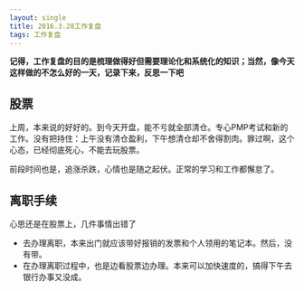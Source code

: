 ```yaml
---
layout: single
title: 2016.3.28工作复盘
tags: 工作复盘
---
```


**记得，工作复盘的目的是梳理做得好但需要理论化和系统化的知识；当然，像今天这样做的不怎么好的一天，记录下来，反思一下吧**

## 股票
上周，本来说的好好的。到今天开盘，能不亏就全部清仓。专心PMP考试和新的工作。没有把持住：上午没有清仓盈利，下午想清仓却不舍得割肉。罪过啊，这个心态，已经彻底死心，不能去玩股票。

前段时间也是，追涨杀跌，心情也是随之起伏。正常的学习和工作都懈怠了。

## 离职手续
心思还是在股票上，几件事情出错了

+ 去办理离职，本来出门就应该带好报销的发票和个人领用的笔记本。然后，没有带。
+ 在办理离职过程中，也是边看股票边办理。本来可以加快速度的，搞得下午去银行办事又没成。